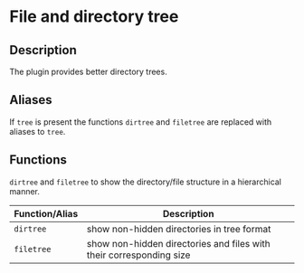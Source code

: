 # File and directory tree

## Description

The plugin provides better directory trees.

## Aliases

If `tree` is present the functions `dirtree` and `filetree` are replaced with aliases to `tree`.

## Functions

`dirtree` and `filetree` to show the directory/file structure in a hierarchical manner.

| Function/Alias | Description                                                         |
| -------------- | ------------------------------------------------------------------- |
| `dirtree`      | show non-hidden directories in tree format                          |
| `filetree`     | show non-hidden directories and files with their corresponding size |
